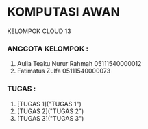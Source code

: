 # KOMPUTASI AWAN
KELOMPOK CLOUD 13

### ANGGOTA KELOMPOK :
1. Aulia Teaku Nurur Rahmah	05111540000012
1. Fatimatus Zulfa		      05111540000073

### TUGAS :
1. [TUGAS 1]("TUGAS 1")
1. [TUGAS 2]("TUGAS 2")
1. [TUGAS 3]("TUGAS 3")
